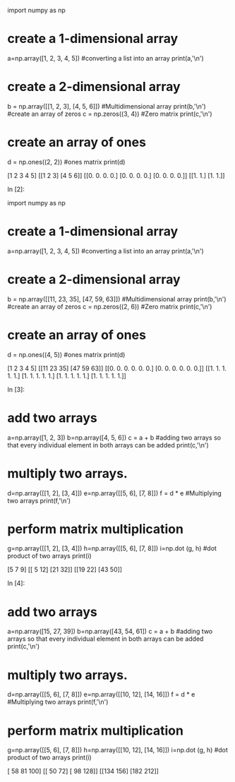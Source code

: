 import numpy as np
# create a 1-dimensional array
a=np.array([1, 2, 3, 4, 5])
#converting a list into an array 
print(a,'\n') 
# create a 2-dimensional array 
b = np.array([[1, 2, 3], [4, 5, 6]])
#Multidimensional array 
print(b,'\n')
#create an array of zeros
c = np.zeros((3, 4))
#Zero matrix
print(c,'\n') 
# create an array of ones 
d = np.ones((2, 2)) 
#ones matrix 
print(d) 

[1 2 3 4 5]
[[1 2 3] [4 5 6]] 
[[0. 0. 0. 0.] 
[0. 0. 0. 0.]
[0. 0. 0. 0.]] 
[[1. 1.] [1. 1.]] 

In [2]:

import numpy as np
# create a 1-dimensional array
a=np.array([1, 2, 3, 4, 5])
#converting a list into an array 
print(a,'\n') 
# create a 2-dimensional array
b = np.array([[11, 23, 35], [47, 59, 63]])
#Multidimensional array
print(b,'\n') 
#create an array of zeros
c = np.zeros((2, 6)) 
#Zero matrix 
print(c,'\n') 
# create an array of ones
d = np.ones((4, 5))
#ones matrix
print(d) 

[1 2 3 4 5] 
[[11 23 35] [47 59 63]] 
[[0. 0. 0. 0. 0. 0.] [0. 0. 0. 0. 0. 0.]] 
[[1. 1. 1. 1. 1.]
[1. 1. 1. 1. 1.]
[1. 1. 1. 1. 1.] 
[1. 1. 1. 1. 1.]] 

In [3]:

# add two arrays 
a=np.array([1, 2, 3]) 
b=np.array([4, 5, 6])
c = a + b 
#adding two arrays so that every individual element in both arrays can be added 
print(c,'\n') 
# multiply two arrays.
d=np.array([[1, 2], [3, 4]])
e=np.array([[5, 6], [7, 8]]) 
f = d * e 
#Multiplying two arrays 
print(f,'\n') 
# perform matrix multiplication
g=np.array([[1, 2], [3, 4]])
h=np.array([[5, 6], [7, 8]]) 
i=np.dot (g, h)
#dot product of two arrays 
print(i) 

[5 7 9] 
[[ 5 12] [21 32]] 
[[19 22] [43 50]] 

In [4]:

# add two arrays 
a=np.array([15, 27, 39])
b=np.array([43, 54, 61])
c = a + b 
#adding two arrays so that every individual element in both arrays can be added 
print(c,'\n') 
# multiply two arrays. 
d=np.array([[5, 6], [7, 8]]) 
e=np.array([[10, 12], [14, 16]]) 
f = d * e
#Multiplying two arrays
print(f,'\n')
# perform matrix multiplication
g=np.array([[5, 6], [7, 8]]) 
h=np.array([[10, 12], [14, 16]]) 
i=np.dot (g, h) 
#dot product of two arrays
print(i) 

[ 58 81 100]
[[ 50 72] [ 98 128]]
[[134 156] [182 212]]

